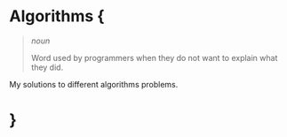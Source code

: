 # Algorithms {
> *noun*
>
> Word used by programmers when they do not want to explain what they did. 

My solutions to different algorithms problems.

# }
